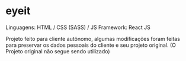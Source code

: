 # eyeit

Linguagens: HTML / CSS (SASS) / JS
Framework: React JS

Projeto feito para cliente autônomo, algumas modificações foram feitas para preservar os dados pessoais do cliente e seu projeto original. (O Projeto original não segue sendo utilizado)